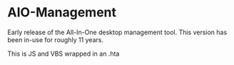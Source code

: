 # AIO-Management
 Early release of the All-In-One desktop management tool. This version has been in-use for roughly 11 years.

This is JS and VBS wrapped in an .hta
